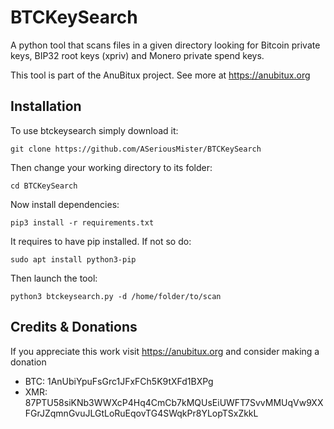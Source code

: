 # BTCKeySearch
A python tool that scans files in a given directory looking for Bitcoin private keys, BIP32 root keys (xpriv) and Monero private spend keys.

This tool is part of the AnuBitux project. See more at https://anubitux.org

## Installation
To use btckeysearch simply download it:

```
git clone https://github.com/ASeriousMister/BTCKeySearch

```
Then change your working directory to its folder:
```
cd BTCKeySearch
```

Now install dependencies:

```
pip3 install -r requirements.txt
```

It requires to have pip installed. If not so do:

```
sudo apt install python3-pip
```

Then launch the tool:

```
python3 btckeysearch.py -d /home/folder/to/scan
```

## Credits & Donations
If you appreciate this work visit https://anubitux.org and consider making a donation

- BTC: 1AnUbiYpuFsGrc1JFxFCh5K9tXFd1BXPg
- XMR: 87PTU58siKNb3WWXcP4Hq4CmCb7kMQUsEiUWFT7SvvMMUqVw9XXFGrJZqmnGvuJLGtLoRuEqovTG4SWqkPr8YLopTSxZkkL
